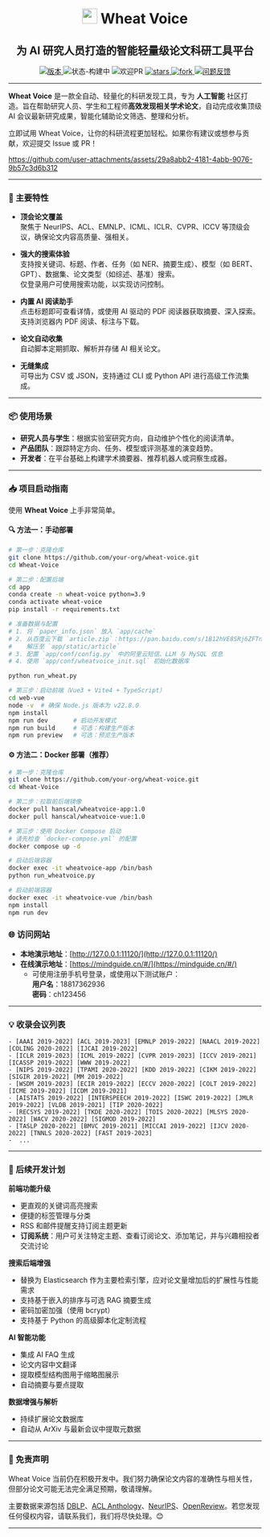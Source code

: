 <p align="center">
<h1 align="center"> <img src="web-vue/public/xm.ico" width="30" /> Wheat Voice</h1>
</p>
<p align="center">
<h2 align="center">为 AI 研究人员打造的智能轻量级论文科研工具平台</h2>
</p>

<p align="center">
  	<a href="https://img.shields.io/badge/version-v1.0-blue">
      <img alt="版本" src="https://img.shields.io/badge/version-v1.0-blue?color=FF8000?color=009922" />
    </a>
  <a >
       <img alt="状态-构建中" src="https://img.shields.io/badge/Status-building-blue" />
  	</a>
  <a >
       <img alt="欢迎PR" src="https://img.shields.io/badge/PRs-Welcome-red" />
  	</a>
   	<a href="https://github.com/Hanscal/Wheat-Voice/stargazers">
       <img alt="stars" src="https://img.shields.io/github/stars/Hanscal/Wheat-Voice" />
  	</a>
  	<a href="https://github.com/Hanscal/Wheat-Voice/network/members">
       <img alt="fork" src="https://img.shields.io/github/forks/Hanscal/Wheat-Voice?color=FF8000" />
  	</a>
    <a href="https://github.com/Hanscal/Wheat-Voice/issues">
      <img alt="问题反馈" src="https://img.shields.io/github/issues/Hanscal/Wheat-Voice?color=0088ff"/>
    </a>
    <br />
</p>

---

**Wheat Voice** 是一款全自动、轻量化的科研发现工具，专为 **人工智能** 社区打造。旨在帮助研究人员、学生和工程师**高效发现相关学术论文**，自动完成收集顶级 AI 会议最新研究成果，智能化辅助论文筛选、整理和分析。

立即试用 Wheat Voice，让你的科研流程更加轻松。如果你有建议或想参与贡献，欢迎提交 Issue 或 PR！

[//]: # ([![]&#40;./assets/web-demo.jpg&#41;]&#40;./assets/web-demo-v1.mp4&#41;)
https://github.com/user-attachments/assets/29a8abb2-4181-4abb-9076-9b57c3d6b312

---

### 🚀 主要特性

- **顶会论文覆盖**  
  聚焦于 NeurIPS、ACL、EMNLP、ICML、ICLR、CVPR、ICCV 等顶级会议，确保论文内容高质量、强相关。

- **强大的搜索体验**  
  支持按关键词、标题、作者、任务（如 NER、摘要生成）、模型（如 BERT、GPT）、数据集、论文类型（如综述、基准）搜索。  
  仅登录用户可使用搜索功能，以实现访问控制。

- **内置 AI 阅读助手**  
  点击标题即可查看详情，或使用 AI 驱动的 PDF 阅读器获取摘要、深入探索。  
  支持浏览器内 PDF 阅读、标注与下载。

- **论文自动收集**  
  自动脚本定期抓取、解析并存储 AI 相关论文。

- **无缝集成**  
  可导出为 CSV 或 JSON，支持通过 CLI 或 Python API 进行高级工作流集成。

---

### 📦 使用场景

- **研究人员与学生**：根据实验室研究方向，自动维护个性化的阅读清单。
- **产品团队**：跟踪特定方向、任务、模型或评测基准的演变趋势。
- **开发者**：在平台基础上构建学术摘要器、推荐机器人或洞察生成器。

---

### 📥 项目启动指南

使用 **Wheat Voice** 上手非常简单。

#### 🔍 方法一：手动部署
```bash
# 第一步：克隆仓库
git clone https://github.com/your-org/wheat-voice.git
cd Wheat-Voice

# 第二步：配置后端
cd app
conda create -n wheat-voice python=3.9
conda activate wheat-voice
pip install -r requirements.txt

# 准备数据与配置
# 1. 将 `paper_info.json` 放入 `app/cache`
# 2. 从百度云下载 `article.zip`：https://pan.baidu.com/s/1B12hVE8SRj6ZFTnQqVf7vA （提取码：MIND）
#    解压至 `app/static/article`
# 3. 配置 `app/conf/config.py` 中的阿里云短信、LLM 与 MySQL 信息
# 4. 使用 `app/conf/wheatvoice_init.sql` 初始化数据库

python run_wheat.py

# 第三步：启动前端（Vue3 + Vite4 + TypeScript）
cd web-vue
node -v  # 确保 Node.js 版本为 v22.8.0
npm install
npm run dev       # 启动开发模式
npm run build     # 可选：构建生产版本
npm run preview   # 可选：预览生产版本
```

#### ⚙️ 方法二：Docker 部署（推荐）

```bash
# 第一步：克隆仓库
git clone https://github.com/your-org/wheat-voice.git
cd Wheat-Voice

# 第二步：拉取前后端镜像
docker pull hanscal/wheatvoice-app:1.0
docker pull hanscal/wheatvoice-vue:1.0

# 第三步：使用 Docker Compose 启动
# 请先检查 `docker-compose.yml` 的配置
docker compose up -d

# 启动后端容器
docker exec -it wheatvoice-app /bin/bash
python run_wheatvoice.py

# 启动前端容器
docker exec -it wheatvoice-vue /bin/bash
npm install
npm run dev
```

### 🌐 访问网站

- **本地演示地址**：[http://127.0.0.1:11120/](http://127.0.0.1:11120/)
- **在线演示地址**：[https://mindguide.cn/#/](https://mindguide.cn/#/)  
  - 可使用注册手机号登录，或使用以下测试账户：  
    **用户名**：18817362936  
    **密码**：ch123456

---

### 💡 收录会议列表

<!-- confs-list-start -->

```text
- [AAAI 2019-2022] [ACL 2019-2023] [EMNLP 2019-2022] [NAACL 2019-2022] [COLING 2020-2022] [IJCAI 2019-2022]
- [ICLR 2019-2023] [ICML 2019-2022] [CVPR 2019-2023] [ICCV 2019-2021] [ICASSP 2019-2022] [WWW 2019-2022] 
- [NIPS 2019-2022] [TPAMI 2020-2022] [KDD 2019-2022] [CIKM 2019-2022] [SIGIR 2019-2022] [MM 2019-2022] 
- [WSDM 2019-2023] [ECIR 2019-2022] [ECCV 2020-2022] [COLT 2019-2022] [ICME 2019-2022] [ICDM 2019-2021]
- [AISTATS 2019-2022] [INTERSPEECH 2019-2022] [ISWC 2019-2022] [JMLR 2019-2022] [VLDB 2019-2021] [TIP 2020-2022]
- [RECSYS 2019-2022] [TKDE 2020-2022] [TOIS 2020-2022] [MLSYS 2020-2022] [WACV 2020-2022] [SIGMOD 2019-2022] 
- [TASLP 2020-2022] [BMVC 2019-2021] [MICCAI 2019-2022] [IJCV 2020-2022] [TNNLS 2020-2022] [FAST 2019-2023]
-  ...
```

<!-- confs-list-end -->

---

### 🧪 后续开发计划

**前端功能升级**
- 更直观的关键词高亮搜索
- 便捷的标签管理与分类
- RSS 和邮件提醒支持订阅主题更新
- **订阅系统**：用户可关注特定主题、查看订阅论文、添加笔记，并与兴趣相投者交流讨论

**搜索后端增强**
- 替换为 Elasticsearch 作为主要检索引擎，应对论文量增加后的扩展性与性能需求
- 支持基于嵌入的排序与可选 RAG 摘要生成
- 密码加密加强（使用 bcrypt）
- 支持基于 Python 的高级脚本化定制流程

**AI 智能功能**
- 集成 AI FAQ 生成
- 论文内容中文翻译
- 提取模型结构图用于缩略图展示
- 自动摘要与要点提取

**数据增强与解析**
- 持续扩展论文数据库
- 自动从 ArXiv 与最新会议中提取元数据

---

### 🧠 免责声明

Wheat Voice 当前仍在积极开发中。我们努力确保论文内容的准确性与相关性，但部分论文可能无法完全满足预期，敬请理解。

主要数据来源包括 [DBLP](https://dblp.org/)、[ACL Anthology](https://aclanthology.org/)、[NeurIPS](https://papers.nips.cc/)、[OpenReview](https://openreview.net/)。若您发现任何侵权内容，请联系我们，我们将尽快处理。😊

---